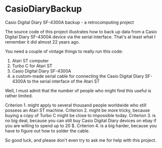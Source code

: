 # CasioDiaryBackup
Casio Digital Diary SF-4300A backup - a retrocomputing project

The source code of this project illustrates how to back up data from a Casio Digital Diary SF-4300A device
via the serial interface. That's at least what I remember it did almost 22 years ago.

You need a couple of vintage things to really run this code:
1. Atari ST computer
2. Turbo C for Atari ST
3. Casio Digital Diary SF-4300A
4. a custom-made serial cable for connecting the Casio Digital Diary SF-4300A to the serial interface of the Atari ST

Well, I must admit that the number of people who might find this useful is rather limited.

Criterion 1. might apply to several thousand people worldwide who still possess an Atari ST machine.
Criterion 2. might be more tricky, because buying a copy of Turbo C might be close to impossible today.
Criterion 3. is no big deal, because you can still buy Casio Digital Diary devices on ebay if you are willing to spend up to 20 $.
Criterion 4. is a big harder, because you have to figure out how to solder the cable.

So good luck, and please don't even try to ask me for help with this project.
